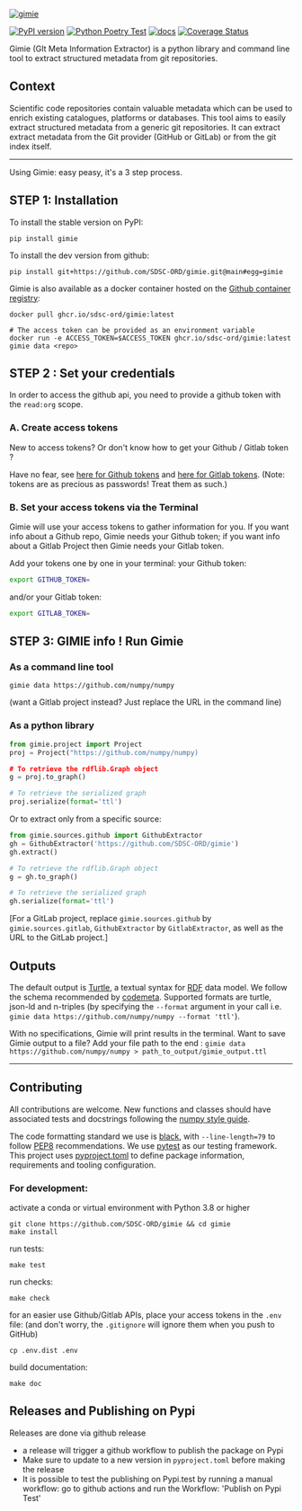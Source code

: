 [![gimie](docs/logo.svg)](https://github.com/SDSC-ORD/gimie)

[![PyPI version](https://badge.fury.io/py/gimie.svg)](https://badge.fury.io/py/gimie) [![Python Poetry Test](https://github.com/SDSC-ORD/gimie/actions/workflows/poetry-pytest.yml/badge.svg)](https://github.com/SDSC-ORD/gimie/actions/workflows/poetry-pytest.yml) [![docs](https://github.com/SDSC-ORD/gimie/actions/workflows/sphinx-docs.yml/badge.svg)](https://sdsc-ord.github.io/gimie) [![Coverage Status](https://coveralls.io/repos/github/SDSC-ORD/gimie/badge.svg?branch=main)](https://coveralls.io/github/SDSC-ORD/gimie?branch=main)

Gimie (GIt Meta Information Extractor) is a python library and command line tool to extract structured metadata from git repositories.


## Context
Scientific code repositories contain valuable metadata which can be used to enrich existing catalogues, platforms or databases. This tool aims to easily extract structured metadata from a generic git repositories. It can extract extract metadata from the Git provider (GitHub or GitLab) or from the git index itself.

----------------------------------------------------------------------

Using Gimie: easy peasy, it's a 3 step process. 

## STEP 1: Installation

To install the stable version on PyPI:

```shell
pip install gimie
```

To install the dev version from github:

```shell
pip install git+https://github.com/SDSC-ORD/gimie.git@main#egg=gimie
```

Gimie is also available as a docker container hosted on the [Github container registry](https://github.com/SDSC-ORD/gimie/pkgs/container/gimie):

```shell
docker pull ghcr.io/sdsc-ord/gimie:latest

# The access token can be provided as an environment variable
docker run -e ACCESS_TOKEN=$ACCESS_TOKEN ghcr.io/sdsc-ord/gimie:latest gimie data <repo>
```

## STEP 2 : Set your credentials

In order to access the github api, you need to provide a github token with the `read:org` scope. 

### A. Create access tokens

New to access tokens? Or don't know how to get your Github / Gitlab token ? 

Have no fear, see
[here for Github tokens](https://docs.github.com/en/enterprise-server@3.4/authentication/keeping-your-account-and-data-secure/creating-a-personal-access-token) and [here for Gitlab tokens](https://docs.gitlab.com/ee/user/profile/personal_access_tokens.html).
(Note: tokens are as precious as passwords! Treat them as such.)

### B. Set your access tokens via the Terminal

Gimie will use your access tokens to gather information for you. If you want info about a Github repo, Gimie needs your Github token; if you want info about a Gitlab Project then Gimie needs your Gitlab token.

Add your tokens one by one in your terminal:
your Github token:
```bash
export GITHUB_TOKEN=
```
and/or your Gitlab token:
```bash
export GITLAB_TOKEN=
```

## STEP 3: GIMIE info ! Run Gimie

### As a command line tool

```shell
gimie data https://github.com/numpy/numpy
```
(want a Gitlab project instead? Just replace the URL in the command line) 

### As a python library

```python
from gimie.project import Project
proj = Project("https://github.com/numpy/numpy)

# To retrieve the rdflib.Graph object
g = proj.to_graph()

# To retrieve the serialized graph
proj.serialize(format='ttl')
```

Or to extract only from a specific source:
```python
from gimie.sources.github import GithubExtractor
gh = GithubExtractor('https://github.com/SDSC-ORD/gimie')
gh.extract()

# To retrieve the rdflib.Graph object
g = gh.to_graph()

# To retrieve the serialized graph
gh.serialize(format='ttl')
```
[For a GitLab project, replace `gimie.sources.github` by `gimie.sources.gitlab`, `GithubExtractor` by `GitlabExtractor`, as well as the URL to the GitLab project.]

## Outputs

The default output is [Turtle](https://www.w3.org/TR/turtle/), a textual syntax for [RDF](https://en.wikipedia.org/wiki/Resource_Description_Framework) data model. We follow the schema recommended by [codemeta](https://codemeta.github.io/).
Supported formats are turtle, json-ld and n-triples (by specifying the `--format` argument in your call i.e. `gimie data https://github.com/numpy/numpy --format 'ttl'`).

With no specifications, Gimie will print results in the terminal. Want to save Gimie output to a file? Add your file path to the end : `gimie data https://github.com/numpy/numpy > path_to_output/gimie_output.ttl`

----------------------------------------------------------------------

## Contributing

All contributions are welcome. New functions and classes should have associated tests and docstrings following the [numpy style guide](https://numpydoc.readthedocs.io/en/latest/format.html).

The code formatting standard we use is [black](https://github.com/psf/black), with `--line-length=79` to follow [PEP8](https://peps.python.org/pep-0008/) recommendations. We use [pytest](https://docs.pytest.org/en/7.2.x/) as our testing framework. This project uses [pyproject.toml](https://pip.pypa.io/en/stable/reference/build-system/pyproject-toml/) to define package information, requirements and tooling configuration.

### For development:

activate a conda or virtual environment with Python 3.8 or higher

```shell
git clone https://github.com/SDSC-ORD/gimie && cd gimie
make install
```

run tests:

```shell
make test
```

run checks:

```shell
make check
```
for an easier use Github/Gitlab APIs, place your access tokens in the `.env` file: (and don't worry, the `.gitignore` will ignore them when you push to GitHub) 

```
cp .env.dist .env
```

build documentation:

```shell
make doc
```

## Releases and Publishing on Pypi

Releases are done via github release

- a release will trigger a github workflow to publish the package on Pypi
- Make sure to update to a new version in `pyproject.toml` before making the release
- It is possible to test the publishing on Pypi.test by running a manual workflow: go to github actions and run the Workflow: 'Publish on Pypi Test'

